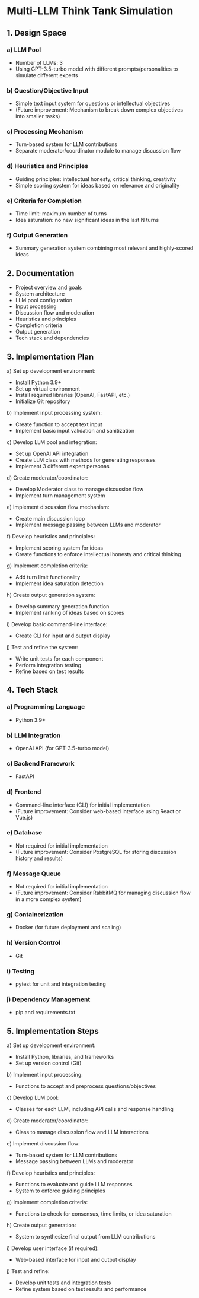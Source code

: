 # Multi-LLM Think Tank Simulation

## 1. Design Space

### a) LLM Pool
- Number of LLMs: 3
- Using GPT-3.5-turbo model with different prompts/personalities to simulate different experts

### b) Question/Objective Input
- Simple text input system for questions or intellectual objectives
- (Future improvement: Mechanism to break down complex objectives into smaller tasks)

### c) Processing Mechanism
- Turn-based system for LLM contributions
- Separate moderator/coordinator module to manage discussion flow

### d) Heuristics and Principles
- Guiding principles: intellectual honesty, critical thinking, creativity
- Simple scoring system for ideas based on relevance and originality

### e) Criteria for Completion
- Time limit: maximum number of turns
- Idea saturation: no new significant ideas in the last N turns

### f) Output Generation
- Summary generation system combining most relevant and highly-scored ideas

## 2. Documentation

- Project overview and goals
- System architecture
- LLM pool configuration
- Input processing
- Discussion flow and moderation
- Heuristics and principles
- Completion criteria
- Output generation
- Tech stack and dependencies

## 3. Implementation Plan

a) Set up development environment:
   - Install Python 3.9+
   - Set up virtual environment
   - Install required libraries (OpenAI, FastAPI, etc.)
   - Initialize Git repository

b) Implement input processing system:
   - Create function to accept text input
   - Implement basic input validation and sanitization

c) Develop LLM pool and integration:
   - Set up OpenAI API integration
   - Create LLM class with methods for generating responses
   - Implement 3 different expert personas

d) Create moderator/coordinator:
   - Develop Moderator class to manage discussion flow
   - Implement turn management system

e) Implement discussion flow mechanism:
   - Create main discussion loop
   - Implement message passing between LLMs and moderator

f) Develop heuristics and principles:
   - Implement scoring system for ideas
   - Create functions to enforce intellectual honesty and critical thinking

g) Implement completion criteria:
   - Add turn limit functionality
   - Implement idea saturation detection

h) Create output generation system:
   - Develop summary generation function
   - Implement ranking of ideas based on scores

i) Develop basic command-line interface:
   - Create CLI for input and output display

j) Test and refine the system:
   - Write unit tests for each component
   - Perform integration testing
   - Refine based on test results

## 4. Tech Stack

### a) Programming Language
- Python 3.9+

### b) LLM Integration
- OpenAI API (for GPT-3.5-turbo model)

### c) Backend Framework
- FastAPI

### d) Frontend
- Command-line interface (CLI) for initial implementation
- (Future improvement: Consider web-based interface using React or Vue.js)

### e) Database
- Not required for initial implementation
- (Future improvement: Consider PostgreSQL for storing discussion history and results)

### f) Message Queue
- Not required for initial implementation
- (Future improvement: Consider RabbitMQ for managing discussion flow in a more complex system)

### g) Containerization
- Docker (for future deployment and scaling)

### h) Version Control
- Git

### i) Testing
- pytest for unit and integration testing

### j) Dependency Management
- pip and requirements.txt

## 5. Implementation Steps

a) Set up development environment:
   - Install Python, libraries, and frameworks
   - Set up version control (Git)

b) Implement input processing:
   - Functions to accept and preprocess questions/objectives

c) Develop LLM pool:
   - Classes for each LLM, including API calls and response handling

d) Create moderator/coordinator:
   - Class to manage discussion flow and LLM interactions

e) Implement discussion flow:
   - Turn-based system for LLM contributions
   - Message passing between LLMs and moderator

f) Develop heuristics and principles:
   - Functions to evaluate and guide LLM responses
   - System to enforce guiding principles

g) Implement completion criteria:
   - Functions to check for consensus, time limits, or idea saturation

h) Create output generation:
   - System to synthesize final output from LLM contributions

i) Develop user interface (if required):
   - Web-based interface for input and output display

j) Test and refine:
   - Develop unit tests and integration tests
   - Refine system based on test results and performance
